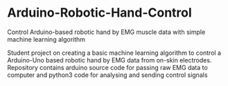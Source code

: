 # Arduino-Robotic-Hand-Control
Control Arduino-based robotic hand by EMG muscle data with simple machine learning algorithm

Student project on creating a basic machine learning algorithm to control a Arduino-Uno based robotic hand by EMG data from on-skin electrodes.
Repository contains arduino source code for passing raw EMG data to computer and python3 code for analysing and sending control signals
